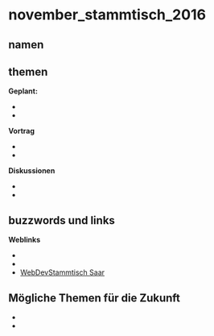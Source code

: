 # november_stammtisch_2016

## namen


## themen

**Geplant:**

* 
* 

**Vortrag** 
 
* 
* 

**Diskussionen**
 
* 
* 

## buzzwords und links

**Weblinks**

*
*
* [WebDevStammtisch Saar](http://www.webdevstammtisch.de/)

## Mögliche Themen für die Zukunft

*
* 

